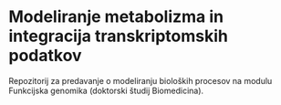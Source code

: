 # Modeliranje metabolizma in integracija transkriptomskih podatkov
Repozitorij za predavanje o modeliranju bioloških procesov na modulu Funkcijska genomika (doktorski študij Biomedicina).
